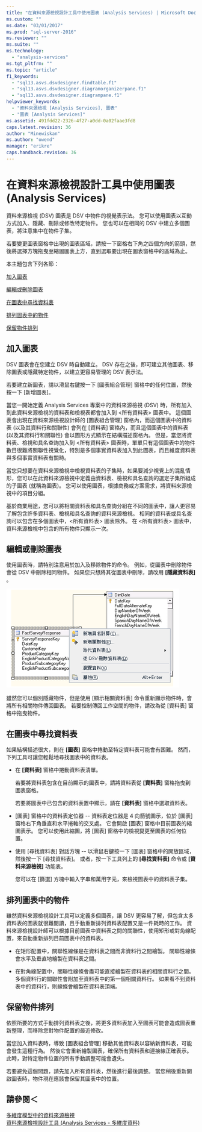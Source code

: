 ```yaml
---
title: "在資料來源檢視設計工具中使用圖表 (Analysis Services) | Microsoft Docs"
ms.custom: ""
ms.date: "03/01/2017"
ms.prod: "sql-server-2016"
ms.reviewer: ""
ms.suite: ""
ms.technology: 
  - "analysis-services"
ms.tgt_pltfrm: ""
ms.topic: "article"
f1_keywords: 
  - "sql13.asvs.dsvdesigner.findtable.f1"
  - "sql13.asvs.dsvdesigner.diagramorganizerpane.f1"
  - "sql13.asvs.dsvdesigner.diagrampane.f1"
helpviewer_keywords: 
  - "資料來源檢視 [Analysis Services], 圖表"
  - "圖表 [Analysis Services]"
ms.assetid: 491fdd22-2326-4f27-a0dd-0a02faae3fd8
caps.latest.revision: 36
author: "Minewiskan"
ms.author: "owend"
manager: "erikre"
caps.handback.revision: 36
---
```

# 在資料來源檢視設計工具中使用圖表 (Analysis Services)
  資料來源檢視 (DSV) 圖表是 DSV 中物件的視覺表示法。 您可以使用圖表以互動方式加入、隱藏、刪除或修改特定物件。 您也可以在相同的 DSV 中建立多個圖表，將注意集中在物件子集。  
  
 若要變更圖表窗格中出現的圖表區域，請按一下窗格右下角之四個方向的箭頭，然後將選擇方塊拖曳至縮圖圖表上方，直到選取要出現在圖表窗格中的區域為止。  
  
 本主題包含下列各節：  
  
 [加入圖表](#bkmk_add)  
  
 [編輯或刪除圖表](#bkmk_edit)  
  
 [在圖表中尋找資料表](#bkmk_findtables)  
  
 [排列圖表中的物件](#bkmk_arrangeobjects)  
  
 [保留物件排列](#bkmk_preserve)  
  
##  <a name="bkmk_add"></a> 加入圖表  
 DSV 圖表會在您建立 DSV 時自動建立。 DSV 存在之後，即可建立其他圖表、移除圖表或隱藏特定物件，以建立更容易管理的 DSV 表示法。  
  
 若要建立新圖表，請以滑鼠右鍵按一下 [圖表組合管理] 窗格中的任何位置，然後按一下 [新增圖表]。  
  
 當您一開始定義 Analysis Services 專案中的資料來源檢視 (DSV) 時，所有加入到此資料來源檢視的資料表和檢視表都會加入到 \<所有資料表> 圖表中。 這個圖表會出現在資料來源檢視設計師的 [圖表組合管理] 窗格內，而這個圖表中的資料表 (以及其資料行和關聯性) 會列在 [資料表] 窗格內，而且這個圖表中的資料表 (以及其資料行和關聯性) 會以圖形方式顯示在結構描述窗格內。 但是，當您將資料表、檢視和具名查詢加入到 \<所有資料表> 圖表時，單單只有這個圖表中的物件數目很難將關聯性視覺化，特別是多個事實資料表加入到此圖表，而且維度資料表與多個事實資料表有關時。  
  
 當您只想要在資料來源檢視中檢視資料表的子集時，如果要減少視覺上的混亂情形，您可以在此資料來源檢視中定義由資料表、檢視和具名查詢的選定子集所組成的子圖表 (就稱為圖表)。 您可以使用圖表，根據商務或方案需求，將資料來源檢視中的項目分組。  
  
 基於商業用途，您可以將相關資料表和具名查詢分組在不同的圖表中，讓人更容易了解包含許多資料表、檢視和具名查詢的資料來源檢視。 相同的資料表或具名查詢可以包含在多個圖表中，\<所有資料表> 圖表除外。 在 \<所有資料表> 圖表中，資料來源檢視中包含的所有物件只顯示一次。  
  
##  <a name="bkmk_edit"></a> 編輯或刪除圖表  
 使用圖表時，請特別注意用於加入及移除物件的命令。 例如，從圖表中刪除物件會從 DSV 中刪除相同物件。 如果您只想將其從圖表中刪除，請改用 **[隱藏資料表]** 。  
  
 ![圖表工作空間的螢幕擷取畫面，以滑鼠右鍵按一下功能表](../../analysis-services/multidimensional-models/media/ssas-olapdsv-diagram.gif "圖表工作空間的螢幕擷取畫面，以滑鼠右鍵按一下功能表")  
  
 雖然您可以個別隱藏物件，但是使用 [顯示相關資料表] 命令重新顯示物件時，會將所有相關物件傳回圖表。 若要控制傳回工作空間的物件，請改為從 [資料表] 窗格中拖曳物件。  
  
##  <a name="bkmk_findtables"></a> 在圖表中尋找資料表  
 如果結構描述很大，則在 **[圖表]** 窗格中捲動至特定資料表可能會有困難。 然而，下列工具可讓您輕鬆地尋找圖表中的資料表。  
  
-   在 **[資料表]** 窗格中捲動資料表清單。  
  
     若要將資料表包含在目前顯示的圖表中，請將資料表從 **[資料表]** 窗格拖曳到圖表窗格。  
  
     若要將圖表中已包含的資料表置中顯示，請在 **[資料表]** 窗格中選取資料表。  
  
-   [圖表] 窗格中的資料表定位器 -- 資料表定位器是 4 向箭號圖示，位於 [圖表] 窗格右下角垂直和水平捲軸的交叉處。 它會開啟 [圖表] 窗格中目前圖表的縮圖表示。 您可以使用此縮圖，將 [圖表] 窗格中的檢視變更至圖表的任何位置。  
  
-   使用 [尋找資料表] 對話方塊 -- 以滑鼠右鍵按一下 [圖表] 窗格中的開放區域，然後按一下 [尋找資料表]。 或者，按一下工具列上的 **[尋找資料表]** 命令或 **[資料來源檢視]** 功能表。  
  
     您可以在 [篩選] 方塊中輸入字串和萬用字元，來檢視圖表中的資料表子集。  
  
##  <a name="bkmk_arrangeobjects"></a> 排列圖表中的物件  
 雖然資料來源檢視設計工具可以定義多個圖表，讓 DSV 更容易了解，但包含太多資料表的圖表就很難閱讀，且手動重新排列資料表配置又是一件耗時的工作。 資料來源檢視設計師可以根據目前圖表中資料表之間的關聯性，使用矩形或對角線配置，來自動重新排列目前圖表中的資料表。  
  
-   在矩形配置中，關聯性線條是在資料表之間而非資料行之間繪製。 關聯性線條會水平及垂直地繪製在資料表之間。  
  
-   在對角線配置中，關聯性線條會盡可能直接繪製在資料表的相關資料行之間。 多個資料行的關聯性會附加至資料表中的第一個相關資料行。 如果看不到資料表中的資料行，則線條會繪製在資料表頂端。  
  
##  <a name="bkmk_preserve"></a> 保留物件排列  
 依照所要的方式手動排列資料表之後，將更多資料表加入至圖表可能會造成圖表重新整理，而移除您對物件配置的最近修改。  
  
 當您加入資料表時，導致 [圖表組合管理] 移動其他資料表以容納新資料表，可能會發生這種行為。 然後它會重新繪製圖表，確保所有資料表和連接線正確表示。 此時，對特定物件位置的所有手動調整可能會遺失。  
  
 若要避免這個問題，請先加入所有資料表，然後進行最後調整。 當您稍後重新開啟圖表時，物件現在應該會保留其圖表中的位置。  
  
## 請參閱＜  
 [多維度模型中的資料來源檢視](../../analysis-services/multidimensional-models/data-source-views-in-multidimensional-models.md)   
 [資料來源檢視設計工具 &#40;Analysis Services - 多維度資料&#41;](../Topic/Data%20Source%20View%20Designer%20\(Analysis%20Services%20-%20Multidimensional%20Data\).md)  
  
  